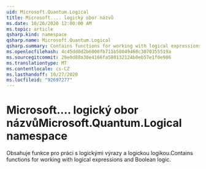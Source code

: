 ```yaml
---
uid: Microsoft.Quantum.Logical
title: Microsoft.... logický obor názvů
ms.date: 10/26/2020 12:00:00 AM
ms.topic: article
qsharp.kind: namespace
qsharp.name: Microsoft.Quantum.Logical
qsharp.summary: Contains functions for working with logical expressions and Boolean logic.
ms.openlocfilehash: 4c45dd0d2b6000fb711b58049468c3070355519a
ms.sourcegitcommit: 29e0d88a30e4166fa580132124b0eb57e1f0e986
ms.translationtype: MT
ms.contentlocale: cs-CZ
ms.lasthandoff: 10/27/2020
ms.locfileid: "92697277"
---
```

# <a name="microsoftquantumlogical-namespace"></a><span data-ttu-id="a41ef-102">Microsoft.... logický obor názvů</span><span class="sxs-lookup"><span data-stu-id="a41ef-102">Microsoft.Quantum.Logical namespace</span></span>

<span data-ttu-id="a41ef-103">Obsahuje funkce pro práci s logickými výrazy a logickou logikou.</span><span class="sxs-lookup"><span data-stu-id="a41ef-103">Contains functions for working with logical expressions and Boolean logic.</span></span>

